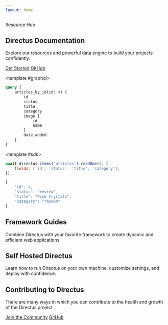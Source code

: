 ```yaml
---
layout: home
---
```


<script setup>
  import Footer from "./.vitepress/components/home/Footer.vue"
  import SelfHosting from "./.vitepress/components/home/SelfHosting.vue"
  import Article from "./.vitepress/components/home/Article.vue"
  import Github from "./.vitepress/components/home/icons/Github.vue"
  import Divider from "./.vitepress/components/Divider.vue"
  import SnippetToggler from "./.vitepress/components/SnippetToggler.vue"
  import Pattern from "./.vitepress/components/Pattern.vue"
  import { data as articles } from "./index.data.js"
</script>

<section class="hero">
  <div class="section-container section-padding--hero flex">
    <div class="hero-content">
      <p class="hero-badge">Resource Hub</p>
      <h1 class="m-20 ">Directus Documentation</h1>
      <p class="m-20">
       Explore our resources and powerful data engine to build your projects confidently.
      </p>
      <div class="hero-buttons">
        <a class="primary-btn" href="/getting-started/quickstart">Get Started</a>
        <a class="secondary-btn inline-flex"
        href="https://github.com/directus/directus/" target="_blank">GitHub<Github style="margin-left: 6px;"/></a
        >
      </div>
    </div>
    <div class="hero-toggler">

<SnippetToggler :choices="['REST', 'GraphQL', 'SDK']" label="API">
<template #rest>

```js
GET /items/products/4?fields=*,image.id,image.name
```

```js
{
	"id": 4,
	"status": "review",
	"title": "Pink Crystals",
	"category": "random",
	"image": {
		"id": 311,
		"name": "pink-crystals.png"
	}
}'
```

</template>

<template #graphql>

```graphql
query {
	articles_by_id(id: 4) {
		id
		status
		title
		category
		image {
			id
			name
		}
		date_added
	}
}
```

</template>

<template #sdk>

```js
await directus.items('articles').readOne(4, {
	fields: ['id', 'status', 'title', 'category'],
});
```

```js
{
	"id": 4,
	"status": "review",
	"title": "Pink Crystals",
	"category": "random"
}
```

</template>
</SnippetToggler>
  </div>
  <div class="hero-pattern">
    <Pattern />
  </div>

</div>
</section>

<section class="section-container section-padding--lg">
  <Tabs class="white-bg" :tabs="['Developer Reference', 'User Guide']">
    <template #developer-reference>
     <Card
        title="Database APIs"
        text="Use our dynamic REST and GraphQL APIs to access and efficiently manage your data."
        url="/reference/introduction"
        icon="api"
      />
    <Card
        title="Data Model"
        text="Structure and organize items in your collection, while also establishing relationships between them."
        url="/app/data-model"
        icon="database"
      />
       <Card
        title="Authentication"
        text="Use our powerful and simple authentication features in your own applications."
        url="/reference/authentication"
        icon="lock"
      />
       <Card
        title="Extensions"
        text="Build, modify or expand any feature needed for your project with our flexible extensions."
        url="/extensions/introduction"
        icon="extension"
      />
      <Card
        title="Realtime"
        text="Access real-time data in your project with WebSockets, backed by your database."
        url="/guides/real-time/getting-started/"
        icon="bolt"
      />
       <Card
        title="Flows"
        text="Create custom, event-driven data processing and task automation workflows."
        url="/app/flows"
        icon="flowsheet"
      />
    </template>
    <template #user-guide>
      <Card
        title="Content Module"
        text="Empower your entire team to interact with and manage items in your collection."
        url="/user-guide/content-module/content"
        icon="deployed_code"
      />
      <Card
        title="User Management"
        text="Learn about adding users, granular roles, and access permissions to your projects."
        url="/user-guide/user-management/users-roles-permissions"
        icon="group"
      />
       <Card
        title="File Storage"
        text="Store and retrieve files, use storage adapters, and learn about media transformations."
        url="/user-guide/file-library/files"
        icon="folder_copy"
      />
       <Card
        title="Insights Dashboard"
        text="Build custom analytics dashboards directly from your data to gain meaningful business insights. "
        url="/user-guide/insights/dashboards"
        icon="insights"
      />
       <Card
        title="Translation"
        text="Easily manage multilingual content, making your projects accessible and user-friendly for a global audience."
        url="/user-guide/content-module/translation-strings"
        icon="g_translate"
      />
       <Card
        title="Directus Cloud"
        text="Explore key aspects of Directus Cloud including the dashboard, projects, and members."
        url="/user-guide/cloud/overview"
        icon="cloud"
      />
    </template>
  </Tabs>
</section>

<section class="gray-bg">
  <div class="section-container section-padding--md">
    <div class="header centered-text vp-doc">
      <h2>Framework Guides</h2>
      <p class="m-20 text-muted">
   Combine Directus with your favorite framework to create dynamic and efficient web applications
      </p>
    </div>
    <div class="grid-3">
      <Article title="Build a Static Website with Nuxt.js" tag="Nuxt.js" desc="Learn how to build a website using Directus as a CMS and Nuxt 3." img="/assets/nuxt-guide.png" url='/guides/headless-cms/build-static-website/nuxt-3' />
      <Article title="Set up Live Preview in a Next.js project" tag="Next.js" desc="By adding a preview URL, you can instantly see live changes made to your collection." img="/assets/next-guide1.png" url='/guides/headless-cms/live-preview/nextjs' />
      <Article title="Build a Multi-User Chat With React.js" tag="React.js" desc="Deep dive into how to use Directus websockets to build an interactive chat application." img="/assets/react-guide.png" url='/guides/real-time/chat/react' />
    </div>
  </div>
</section>

<section class="section-padding--md">
  <div class="section-container flex">
    <div class="header vp-doc max-width">
      <h2 class="sh-heading">Self Hosted <span style="white-space:nowrap;">Directus</span></h2>
      <p class="m-20 text-muted">
       Learn how to run Directus on your own machine, customize settings, and deploy with confidence.
      </p>
    </div>
    <div class="grid-2 m-20">
      <SelfHosting class="m-20" title="Get Started with Docker" desc="Get up and running with our Docker Guide." img="/assets/docker.png" url='/self-hosted/docker-guide' />
      <SelfHosting class="m-20" title="Config Options" desc="A reference of all possible settings in your project." img="/assets/config-options.png" url='/self-hosted/config-options' />
    </div>
  </div>
</section>

<div class="section-container">
  <Divider />
</div>

<section class="section-container section-padding--md">
  <div class="header centered-text vp-doc">
    <h2>Contributing to Directus</h2>
    <p class="m-20 text-muted">
     There are many ways in which you can contribute to the health and growth of the Directus project
    </p>
    <div>
      <a class="outline-btn" href="https://discord.com/invite/directus" target="_blank" rel="noreferrer noopener">Join the Community</a>
      <a class="secondary-btn inline-flex " href="https://github.com/directus/directus/" target="_blank" rel="noreferrer noopener">GitHub<Github style="margin-left: 6px;"/></a
        >
    </div>

  </div>
  <div class="grid-3">
   <Card
    h="3"
    title="Request a Feature"
    text="Propose new features to improve Directus. Find out how we use GitHub Discussions to organize requests."
    url="/contributing/feature-request-process"
    icon="post_add"
    />
    <Card
    h="3"
    title="Contribute via code"
    text="Make a significant impact with code contributions. Read our Pull Request process and find out about our CLA."
    url="/contributing/introduction"
    icon="code"
    />
    <Card
    h="3"
    title="Sponsorship & Advocacy"
    text="Sponsor our project, increase its visibility and find out how to share the word with others!"
    url="/contributing/sponsor"
    icon="handshake"
    />

  </div>
</section>

<Footer />

<style scoped>
	@import './home.css';
</style>
